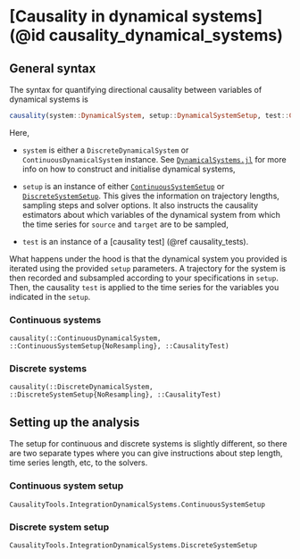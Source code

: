 
# [Causality in dynamical systems](@id causality_dynamical_systems)

## General syntax

The syntax for quantifying directional causality between variables of dynamical systems is 

```julia
causality(system::DynamicalSystem, setup::DynamicalSystemSetup, test::CausalityTest)
```

Here,

- `system` is either a `DiscreteDynamicalSystem` or `ContinuousDynamicalSystem` instance. 
    See [`DynamicalSystems.jl`](https://github.com/JuliaDynamics/DynamicalSystems.jl) for 
    more info on how to construct and initialise dynamical systems,

- `setup` is an instance of either [`ContinuousSystemSetup`](@ref) or 
    [`DiscreteSystemSetup`](@ref). This gives the information on trajectory lengths, sampling 
    steps and solver options. It also instructs the causality estimators about which 
    variables of the dynamical system from which the time series for `source` and `target` 
    are to be sampled,

- `test` is an instance of a [causality test] (@ref causality_tests).

What happens under the hood is that the dynamical system you provided is iterated 
using the provided `setup` parameters. A trajectory for the system is then recorded and 
subsampled according to your specifications in `setup`. Then, the causality `test` is 
applied to the time series for the variables you indicated in the `setup`.

### Continuous systems

```@docs
causality(::ContinuousDynamicalSystem, ::ContinuousSystemSetup{NoResampling}, ::CausalityTest)
```

### Discrete systems

```@docs
causality(::DiscreteDynamicalSystem, ::DiscreteSystemSetup{NoResampling}, ::CausalityTest)
```

## Setting up the analysis

The setup for continuous and discrete systems is slightly different, so there are two separate 
types where you can give instructions about step length, time series length, etc, to the solvers.

### Continuous system setup

```@docs
CausalityTools.IntegrationDynamicalSystems.ContinuousSystemSetup
```

### Discrete system setup

```@docs
CausalityTools.IntegrationDynamicalSystems.DiscreteSystemSetup
```
